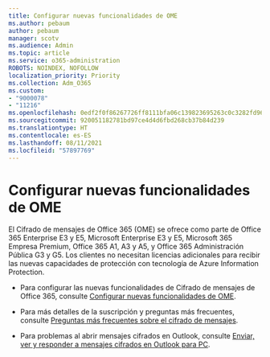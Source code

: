 ```yaml
---
title: Configurar nuevas funcionalidades de OME
ms.author: pebaum
author: pebaum
manager: scotv
ms.audience: Admin
ms.topic: article
ms.service: o365-administration
ROBOTS: NOINDEX, NOFOLLOW
localization_priority: Priority
ms.collection: Adm_O365
ms.custom:
- "9000078"
- "11216"
ms.openlocfilehash: 0edf2f0f86267726ff8111bfa06c139823695263c0c3282fd96af0623f91cbaf
ms.sourcegitcommit: 920051182781bd97ce4d4d6fbd268cb37b84d239
ms.translationtype: HT
ms.contentlocale: es-ES
ms.lasthandoff: 08/11/2021
ms.locfileid: "57897769"
---
```

# <a name="set-up-new-ome-capabilities"></a>Configurar nuevas funcionalidades de OME

El Cifrado de mensajes de Office 365 (OME) se ofrece como parte de Office 365 Enterprise E3 y E5, Microsoft Enterprise E3 y E5, Microsoft 365 Empresa Premium, Office 365 A1, A3 y A5, y Office 365 Administración Pública G3 y G5. Los clientes no necesitan licencias adicionales para recibir las nuevas capacidades de protección con tecnología de Azure Information Protection. 

- Para configurar las nuevas funcionalidades de Cifrado de mensajes de Office 365, consulte [Configurar nuevas funcionalidades de OME](https://docs.microsoft.com/microsoft-365/compliance/set-up-new-message-encryption-capabilities).

- Para más detalles de la suscripción y preguntas más frecuentes, consulte [Preguntas más frecuentes sobre el cifrado de mensajes](https://docs.microsoft.com/microsoft-365/compliance/ome-faq#what-subscriptions-do-i-need-to-use-the-new-ome-capabilities-).

- Para problemas al abrir mensajes cifrados en Outlook, consulte [Enviar, ver y responder a mensajes cifrados en Outlook para PC](https://support.microsoft.com/en-us/topic/send-view-and-reply-to-encrypted-messages-in-outlook-for-pc-eaa43495-9bbb-4fca-922a-df90dee51980?ui=en-us&rs=en-us&ad=us).